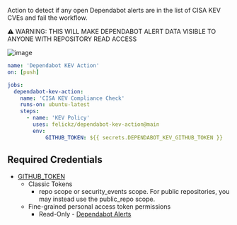 Action to detect if any open Dependabot alerts are in the list of CISA KEV CVEs and fail the workflow.

 :warning: WARNING: THIS WILL MAKE DEPENDABOT ALERT DATA VISIBLE TO ANYONE WITH REPOSITORY READ ACCESS

![image](https://user-images.githubusercontent.com/1760475/208767910-dc8e1192-d41e-489c-bf71-ea4df20025bf.png)

```yml
name: 'Dependabot KEV Action'
on: [push]

jobs:
  dependabot-kev-action:
    name: 'CISA KEV Compliance Check'
    runs-on: ubuntu-latest
    steps:
      - name: 'KEV Policy'
        uses: felickz/dependabot-kev-action@main
        env:
            GITHUB_TOKEN: ${{ secrets.DEPENDABOT_KEV_GITHUB_TOKEN }}
```

## Required Credentials
* [GITHUB_TOKEN](https://docs.github.com/en/actions/security-guides/automatic-token-authentication#permissions-for-the-github_token) 
   * Classic Tokens
      *  repo scope or security_events scope. For public repositories, you may instead use the public_repo scope.
   * Fine-grained personal access token permissions
      * Read-Only - [Dependabot Alerts](https://docs.github.com/en/rest/overview/permissions-required-for-fine-grained-personal-access-tokens?apiVersion=2022-11-28#vulnerability-alerts)

